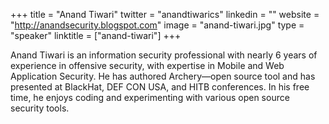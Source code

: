 +++
title = "Anand Tiwari"
twitter = "anandtiwarics"
linkedin = ""
website = "http://anandsecurity.blogspot.com"
image = "anand-tiwari.jpg"
type = "speaker"
linktitle = ["anand-tiwari"]
+++

Anand Tiwari is an information security professional with nearly 6 years of experience in offensive security, with expertise in Mobile and Web Application Security. He has authored Archery—open source tool and has presented at BlackHat, DEF CON USA, and HITB conferences. In his free time, he enjoys coding and experimenting with various open source security tools.

